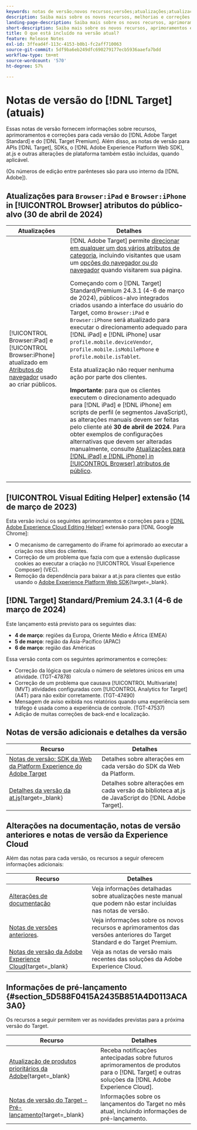 ```yaml
---
keywords: notas de versão;novos recursos;versões;atualizações;atualização;versão;aprimoramento;aprimoramentos;correções;correções de erros;atualizações
description: Saiba mais sobre os novos recursos, melhorias e correções incluídos na versão atual do  [!DNL Adobe Target], incluindo SDKs, APIs e bibliotecas JavaScript.
landing-page-description: Saiba mais sobre os novos recursos, aprimoramentos e correções incluídos na versão atual do  [!DNL Adobe Target].
short-description: Saiba mais sobre os novos recursos, aprimoramentos e correções incluídos na versão atual do  [!DNL Adobe Target].
title: O que está incluído na versão atual?
feature: Release Notes
exl-id: 3ffead4f-113c-4153-b0b1-fc2aff710063
source-git-commit: 5df9ba6eb249dfc690279177ecb5936aaefa7bdd
workflow-type: tm+mt
source-wordcount: '570'
ht-degree: 57%

---
```


# Notas de versão do [!DNL Target] (atuais)

Essas notas de versão fornecem informações sobre recursos, aprimoramentos e correções para cada versão do [!DNL Adobe Target Standard] e do [!DNL Target Premium]. Além disso, as notas de versão para APIs [!DNL Target], SDKs, o [!DNL Adobe Experience Platform Web SDK], at.js e outras alterações de plataforma também estão incluídas, quando aplicável.

(Os números de edição entre parênteses são para uso interno da [!DNL Adobe]).

## Atualizações para `Browser:iPad` e `Browser:iPhone` in [!UICONTROL Browser] atributos do público-alvo (30 de abril de 2024)

| Atualizações | Detalhes |
|--- |--- |
| [!UICONTROL Browser:iPad] e [!UICONTROL Browser:iPhone] atualizado em [Atributos do navegador](/help/main/c-target/c-audiences/c-target-rules/browser.md) usado ao criar públicos. | [!DNL Adobe Target] permite [direcionar em qualquer um dos vários atributos de categoria](/help/main/c-target/c-audiences/c-target-rules/target-rules.md), incluindo visitantes que usam um [opções do navegador ou do navegador](/help/main/c-target/c-audiences/c-target-rules/browser.md) quando visitarem sua página.<P>Começando com o [!DNL Target] Standard/Premium 24.3.1 (4-6 de março de 2024), públicos-alvo integrados criados usando a interface do usuário do Target, como `Browser:iPad` e `Browser:iPhone` será atualizado para executar o direcionamento adequado para [!DNL iPad] e [!DNL iPhone] usar `profile.mobile.deviceVendor`, `profile.mobile.isMobilePhone` e `profile.mobile.isTablet`.<P>Esta atualização não requer nenhuma ação por parte dos clientes.<p><B>Importante</b>: para que os clientes executem o direcionamento adequado para [!DNL iPad] e [!DNL iPhone] em scripts de perfil (e segmentos JavaScript), as alterações manuais devem ser feitas pelo cliente até **30 de abril de 2024**. Para obter exemplos de configurações alternativas que devem ser alteradas manualmente, consulte [Atualizações para [!DNL iPad] e [!DNL iPhone] in [!UICONTROL Browser] atributos de público](/help/main/c-target/c-audiences/c-target-rules/browser.md#updates). |

## [!UICONTROL Visual Editing Helper] extensão (14 de março de 2023)

Esta versão inclui os seguintes aprimoramentos e correções para o [[!DNL Adobe Experience Cloud Editing Helper]](/help/main/c-experiences/c-visual-experience-composer/r-troubleshoot-composer/visual-editing-helper-extension.md) extensão para [!DNL Google Chrome]:

* O mecanismo de carregamento do iFrame foi aprimorado ao executar a criação nos sites dos clientes.
* Correção de um problema que fazia com que a extensão duplicasse cookies ao executar a criação no [!UICONTROL Visual Experience Composer] (VEC).
* Remoção da dependência para baixar a at.js para clientes que estão usando o [Adobe Experience Platform Web SDK](https://experienceleague.adobe.com/en/docs/target-dev/developer/client-side/aep-web-sdk){target=_blank}.

## [!DNL Target] Standard/Premium 24.3.1 (4-6 de março de 2024)

Este lançamento está previsto para os seguintes dias:

* **4 de março**: regiões da Europa, Oriente Médio e África (EMEA)
* **5 de março**: região da Ásia-Pacífico (APAC)
* **6 de março**: região das Américas

Essa versão conta com os seguintes aprimoramentos e correções:

* Correção da lógica que calcula o número de seletores únicos em uma atividade. (TGT-47878)
* Correção de um problema que causava [!UICONTROL Multivariate] (MVT) atividades configuradas com [!UICONTROL Analytics for Target] (A4T) para não exibir corretamente. (TGT-47490)
* Mensagem de aviso exibida nos relatórios quando uma experiência sem tráfego é usada como a experiência de controle. (TGT-47537)
* Adição de muitas correções de back-end e localização.

## Notas de versão adicionais e detalhes da versão

| Recurso | Detalhes |
|--- |--- |
| [Notas de versão: SDK da Web da Platform Experience do Adobe Target](https://experienceleague.adobe.com/docs/experience-platform/edge/release-notes.html?lang=pt-BR) | Detalhes sobre alterações em cada versão do SDK da Web da Platform. |
| [Detalhes da versão da at.js](https://experienceleague.adobe.com/docs/target-dev/developer/client-side/at-js-implementation/target-atjs-versions.html?lang=pt-BR){target=_blank} | Detalhes sobre alterações em cada versão da biblioteca at.js de JavaScript do [!DNL Adobe Target]. |

## Alterações na documentação, notas de versão anteriores e notas de versão da Experience Cloud

Além das notas para cada versão, os recursos a seguir oferecem informações adicionais:

| Recurso | Detalhes |
|--- |--- |
| [Alterações de documentação](/help/main/r-release-notes/doc-change.md) | Veja informações detalhadas sobre atualizações neste manual que podem não estar incluídas nas notas de versão. |
| [Notas de versões anteriores](/help/main/r-release-notes/release-notes-for-previous-releases.md). | Veja informações sobre os novos recursos e aprimoramentos das versões anteriores do Target Standard e do Target Premium. |
| [Notas de versão da Adobe Experience Cloud](https://experienceleague.adobe.com/docs/release-notes/experience-cloud/current.html?lang=pt-BR){target=_blank} | Veja as notas de versão mais recentes das soluções da Adobe Experience Cloud. |

## Informações de pré-lançamento {#section_5D588F0415A2435B851A4D0113ACA3A0}

Os recursos a seguir permitem ver as novidades previstas para a próxima versão do Target.

| Recurso | Detalhes |
|--- |--- |
| [Atualização de produtos prioritários da Adobe](https://www.adobe.com/subscription/priority-product-update.html){target=_blank} | Receba notificações antecipadas sobre futuros aprimoramentos de produtos para o [!DNL Target] e outras soluções da [!DNL Adobe Experience Cloud]. |
| [Notas de versão do Target - Pré-lançamento](/help/main/r-release-notes/target-release-notes.md){target=_blank} | Informações sobre os lançamentos do Target no mês atual, incluindo informações de pré-lançamento. |
